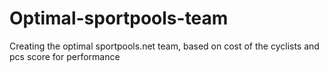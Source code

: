 # Optimal-sportpools-team
Creating the optimal sportpools.net team, based on cost of the cyclists and pcs score for performance
